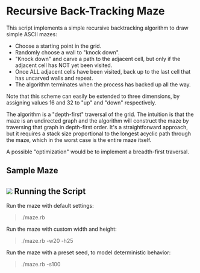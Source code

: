 Recursive Back-Tracking Maze
============================

This script implements a simple recursive backtracking algorithm to draw simple ASCII mazes:

* Choose a starting point in the grid.
* Randomly choose a wall to "knock down". 
* "Knock down" and carve a path to the adjacent cell, but only if the adjacent cell has NOT yet been visited.
* Once ALL adjacent cells have been visited, back up to the last cell that has uncarved walls and repeat.
* The algorithm terminates when the process has backed up all the way.

Note that this scheme can easily be extended to three dimensions, by assigning values 16 and 32 to "up" and "down" respectively.

The algorithm is a "depth-first" traversal of the grid. The intuition is that the maze is an undirected graph and the algorithm will construct the maze by traversing that graph in depth-first order. It's a straightforward approach, but it requires a stack size proportional to the longest acyclic path through the maze, which in the worst case is the entire maze itself.

A possible "optimization" would be to implement a breadth-first traversal.

Sample Maze
-----------
[![](http://farm6.static.flickr.com/5023/5599940326_80d2183d6b_m.jpg)](http://farm6.static.flickr.com/5023/5599940326_80d2183d6b_m.jpg)
Running the Script
------------------

Run the maze with default settings:
> ./maze.rb

Run the maze with custom width and height:
> ./maze.rb -w20 -h25

Run the maze with a preset seed, to model deterministic behavior:
> ./maze.rb -s100

